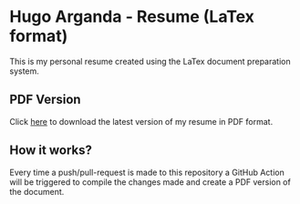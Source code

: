 # Hugo Arganda - Resume (LaTex format)
This is my personal resume created using the LaTex document preparation system.

## PDF Version
Click [here](https://github.com/argandas/resume/raw/main/pdf/Hugo_Arganda_Resume.pdf) to download the latest version of my resume in PDF format.

## How it works?
Every time a push/pull-request is made to this repository a GitHub Action will be triggered to compile the changes made and create a PDF version of the document.

